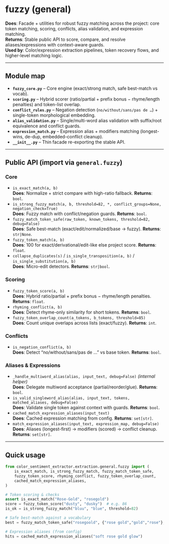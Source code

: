 # fuzzy (general)

**Does**: Facade + utilities for robust fuzzy matching across the project: core token matching, scoring, conflicts, alias validation, and expression matching.  
**Returns**: Stable public API to score, compare, and resolve aliases/expressions with context-aware guards.  
**Used by**: Color/expression extraction pipelines, token recovery flows, and higher-level matching logic.

---

## Module map

- **`fuzzy_core.py`** – Core engine (exact/strong match, safe best-match vs vocab).
- **`scoring.py`** – Hybrid scorer (ratio/partial + prefix bonus − rhyme/length penalties) and token-list overlap.
- **`conflict_rules.py`** – Negation detection (`no/without/sans/pas de …`) + single-token morphological embedding.
- **`alias_validation.py`** – Single/multi-word alias validation with suffix/root equivalence and conflict guards.
- **`expression_match.py`** – Expression alias + modifiers matching (longest-wins, de-dup, embedded-conflict cleanup).
- **`__init__.py`** – Thin facade re-exporting the stable API.

---

## Public API (import via `general.fuzzy`)

### Core
- `is_exact_match(a, b)`  
  **Does**: Normalize + strict compare with high-ratio fallback. **Returns**: `bool`.
- `is_strong_fuzzy_match(a, b, threshold=82, *, conflict_groups=None, negation_check=True)`  
  **Does**: Fuzzy match with conflict/negation guards. **Returns**: `bool`.
- `fuzzy_match_token_safe(raw_token, known_tokens, threshold=82, debug=False)`  
  **Does**: Safe best-match (exact/edit/normalized/base → fuzzy). **Returns**: `str|None`.
- `fuzzy_token_match(a, b)`  
  **Does**: 100 for exact/derivational/edit-like else project score. **Returns**: `float`.
- `collapse_duplicates(s)` / `is_single_transposition(a, b)` / `is_single_substitution(a, b)`  
  **Does**: Micro-edit detectors. **Returns**: `str|bool`.

### Scoring
- `fuzzy_token_score(a, b)`  
  **Does**: Hybrid ratio/partial + prefix bonus − rhyme/length penalties. **Returns**: `float`.
- `rhyming_conflict(a, b)`  
  **Does**: Detect rhyme-only similarity for short tokens. **Returns**: `bool`.
- `fuzzy_token_overlap_count(a_tokens, b_tokens, threshold=85)`  
  **Does**: Count unique overlaps across lists (exact/fuzzy). **Returns**: `int`.

### Conflicts
- `is_negation_conflict(a, b)`  
  **Does**: Detect “no/without/sans/pas de …” vs base token. **Returns**: `bool`.

### Aliases & Expressions
- `_handle_multiword_alias(alias, input_text, debug=False)` *(internal helper)*  
  **Does**: Delegate multiword acceptance (partial/reorder/glue). **Returns**: `bool`.
- `is_valid_singleword_alias(alias, input_text, tokens, matched_aliases, debug=False)`  
  **Does**: Validate single token against context with guards. **Returns**: `bool`.
- `cached_match_expression_aliases(input_text)`  
  **Does**: Cached expression matching from config. **Returns**: `set[str]`.
- `match_expression_aliases(input_text, expression_map, debug=False)`  
  **Does**: Aliases (longest-first) → modifiers (scored) → conflict cleanup. **Returns**: `set[str]`.

---

## Quick usage

```python
from color_sentiment_extractor.extraction.general.fuzzy import (
    is_exact_match, is_strong_fuzzy_match, fuzzy_match_token_safe,
    fuzzy_token_score, rhyming_conflict, fuzzy_token_overlap_count,
    cached_match_expression_aliases,
)

# Token scoring & checks
assert is_exact_match("Rose-Gold", "rosegold")
score = fuzzy_token_score("dusty", "dusky")  # e.g. 86
is_ok = is_strong_fuzzy_match("bluu", "blue", threshold=82)

# Safe best-match against a vocabulary
best = fuzzy_match_token_safe("rosegoold", {"rose gold","gold","rose"}, threshold=82)

# Expression aliases (from config)
hits = cached_match_expression_aliases("soft rose gold glow")
